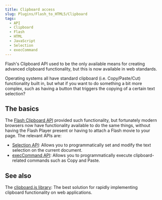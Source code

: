 ```yaml
---
title: Clipboard access
slug: Plugins/Flash_to_HTML5/Clipboard
tags:
  - API
  - Clipboard
  - Flash
  - HTML
  - JavaScript
  - Selection
  - execCommand
---
```

Flash's Clipboard API used to be the only available means for creating advanced clipboard functionality, but this is now available in web standards.

Operating systems all have standard clipboard (i.e. Copy/Paste/Cut) functionality built in, but what if you want to do something a bit more complex, such as having a button that triggers the copying of a certain text selection?

## The basics

The [Flash Clipboard API](https://help.adobe.com/en_US/FlashPlatform/reference/actionscript/3/flash/desktop/Clipboard.html) provided such functionality, but fortunately modern browsers now have functionality available to do the same things, without having the Flash Player present or having to attach a Flash movie to your page. The relevant APIs are:

- [Selection API](/en-US/docs/Web/API/Selection): Allows you to programmatically set and modify the text selection on the current document.
- [execCommand API](/en-US/docs/Web/API/Document/execCommand): Allows you to programmatically execute clipboard-related commands such as Copy and Paste.

## See also

The [clipboard.js library](https://clipboardjs.com/): The best solution for rapidly implementing clipboard functionality on web applications.
